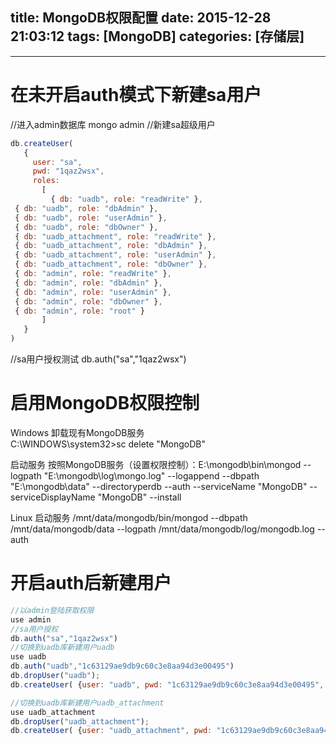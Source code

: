 title: MongoDB权限配置
date: 2015-12-28 21:03:12
tags: [MongoDB]
categories: [存储层]
---

- - -
<!-- more -->

# 在未开启auth模式下新建sa用户
//进入admin数据库
mongo admin
//新建sa超级用户
```js
db.createUser(
   {
     user: "sa",
     pwd: "1qaz2wsx",
     roles:
       [
         { db: "uadb", role: "readWrite" },
 { db: "uadb", role: "dbAdmin" },
 { db: "uadb", role: "userAdmin" },
 { db: "uadb", role: "dbOwner" },    
 { db: "uadb_attachment", role: "readWrite" },
 { db: "uadb_attachment", role: "dbAdmin" },
 { db: "uadb_attachment", role: "userAdmin" },
 { db: "uadb_attachment", role: "dbOwner" },     
 { db: "admin", role: "readWrite" },
 { db: "admin", role: "dbAdmin" },
 { db: "admin", role: "userAdmin" },
 { db: "admin", role: "dbOwner" },
 { db: "admin", role: "root" }
       ]
   }
)
```
//sa用户授权测试
db.auth("sa","1qaz2wsx")


# 启用MongoDB权限控制
Windows
卸载现有MongoDB服务   
C:\WINDOWS\system32>sc delete "MongoDB"

启动服务
按照MongoDB服务（设置权限控制）：E:\mongodb\bin\mongod --logpath "E:\mongodb\log\mongo.log" --logappend --dbpath "E:\mongodb\data" --directoryperdb   --auth  --serviceName "MongoDB" --serviceDisplayName "MongoDB" --install

Linux
启动服务
/mnt/data/mongodb/bin/mongod --dbpath /mnt/data/mongodb/data --logpath /mnt/data/mongodb/log/mongodb.log  --auth
# 开启auth后新建用户

```js
//以admin登陆获取权限
use admin
//sa用户授权
db.auth("sa","1qaz2wsx")
//切换到uadb库新建用户uadb
use uadb
db.auth("uadb","1c63129ae9db9c60c3e8aa94d3e00495")
db.dropUser("uadb");
db.createUser( {user: "uadb", pwd: "1c63129ae9db9c60c3e8aa94d3e00495", roles: [   "readWrite" , "dbAdmin" ] })

//切换到uadb库新建用户uadb_attachment
use uadb_attachment
db.dropUser("uadb_attachment");
db.createUser( {user: "uadb_attachment", pwd: "1c63129ae9db9c60c3e8aa94d3e00495", roles: [   "readWrite" , "dbAdmin" ] })
```

